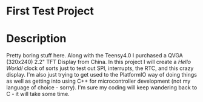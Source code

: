 # First Test Project
# Description
Pretty boring stuff here. Along with the Teensy4.0 I purchased a QVGA (320x240) 2.2" TFT Display from China. In this project I will create a *Hello World!* clock of sorts just to test out SPI, interrupts, the RTC, and this crazy display. I'm also just trying to get used to the PlatformIO way of doing things as well as getting into using C++ for microcontroller development (not my language of choice - sorry). I'm sure my coding will keep wandering back to C - it will take some time.
